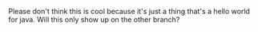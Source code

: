 Please don't think this is cool because it's just a thing that's a hello world for java.
Will this only show up on the other branch?

